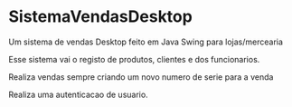 # SistemaVendasDesktop
 Um sistema de vendas Desktop feito em Java Swing para lojas/mercearia
 
 Esse sistema vai o registo de produtos, clientes e dos funcionarios.
 
 Realiza vendas sempre criando um novo numero de serie para a venda
 
 Realiza uma autenticacao de usuario.
